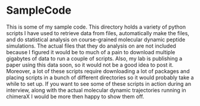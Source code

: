 # SampleCode
This is some of my sample code.
This directory holds a variety of python scripts I have used to retrieve data from files, automatically make the files, and do statistical analysis on course-grained molecular dynamic peptide simulations. The actual files that they do analysis on are not included because I figured it would be to much of a pain to download multiple gigabytes of data to run a couple of scripts. Also, my lab is publishing a paper using this data soon, so it would not be a good idea to post it. Moreover, a lot of these scripts require downloading a lot of packages and placing scripts in a bunch of different directories so it would probably take a while to set up. If you want to see some of these scripts in action during an interview, along with the actual molecular dynamic trajectories running in chimeraX I would be more then happy to show them off.
